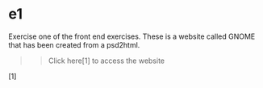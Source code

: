 # e1
Exercise one of the front end exercises. These is a website called GNOME that has been created from a psd2html.
 >>Click here[1] to access the website
 
 [1]

